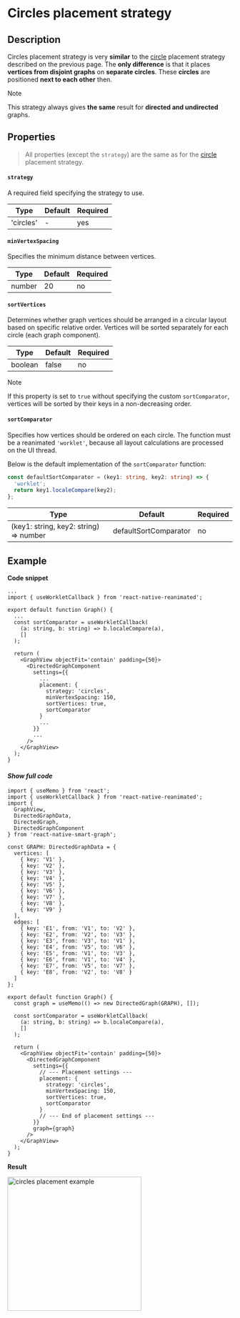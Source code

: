 # Circles placement strategy

## Description

Circles placement strategy is very **similar** to the [circle](pages/settings/placement/circle) placement strategy described on the previous page. The **only difference** is that it places **vertices from disjoint graphs** on **separate circles**. These **circles** are positioned **next to each other** then.

> [!NOTE]
> This strategy always gives **the same** result for **directed and undirected** graphs.

## Properties

> All properties (except the `strategy`) are the same as for the [circle](pages/settings/placement/circle?id=properties) placement strategy.

#### `strategy`

A required field specifying the strategy to use.

| Type      | Default | Required |
| --------- | ------- | -------- |
| 'circles' | -       | yes      |

#### `minVertexSpacing`

Specifies the minimum distance between vertices.

| Type   | Default | Required |
| ------ | ------- | -------- |
| number | 20      | no       |

#### `sortVertices`

Determines whether graph vertices should be arranged in a circular layout based on specific relative order. Vertices will be sorted separately for each circle (each graph component).

| Type    | Default | Required |
| ------- | ------- | -------- |
| boolean | false   | no       |

> [!NOTE]
> If this property is set to `true` without specifying the custom `sortComparator`, vertices will be sorted by their keys in a non-decreasing order.

#### `sortComparator`

Specifies how vertices should be ordered on each circle. The function must be a reanimated `'worklet'`, because all layout calculations are processed on the UI thread.

Below is the default implementation of the `sortComparator` function:

```ts
const defaultSortComparator = (key1: string, key2: string) => {
  'worklet';
  return key1.localeCompare(key2);
};
```

| Type                                   | Default               | Required |
| -------------------------------------- | --------------------- | -------- |
| (key1: string, key2: string) => number | defaultSortComparator | no       |

## Example

**Code snippet**

```tsx
...
import { useWorkletCallback } from 'react-native-reanimated';

export default function Graph() {
  ...
  const sortComparator = useWorkletCallback(
    (a: string, b: string) => b.localeCompare(a),
    []
  );

  return (
    <GraphView objectFit='contain' padding={50}>
      <DirectedGraphComponent
        settings={{
          ...
          placement: {
            strategy: 'circles',
            minVertexSpacing: 150,
            sortVertices: true,
            sortComparator
          }
          ...
        }}
        ...
      />
    </GraphView>
  );
}
```

<!-- accordion:start -->

#### _Show full code_

```tsx
import { useMemo } from 'react';
import { useWorkletCallback } from 'react-native-reanimated';
import {
  GraphView,
  DirectedGraphData,
  DirectedGraph,
  DirectedGraphComponent
} from 'react-native-smart-graph';

const GRAPH: DirectedGraphData = {
  vertices: [
    { key: 'V1' },
    { key: 'V2' },
    { key: 'V3' },
    { key: 'V4' },
    { key: 'V5' },
    { key: 'V6' },
    { key: 'V7' },
    { key: 'V8' },
    { key: 'V9' }
  ],
  edges: [
    { key: 'E1', from: 'V1', to: 'V2' },
    { key: 'E2', from: 'V2', to: 'V3' },
    { key: 'E3', from: 'V3', to: 'V1' },
    { key: 'E4', from: 'V5', to: 'V6' },
    { key: 'E5', from: 'V1', to: 'V3' },
    { key: 'E6', from: 'V1', to: 'V4' },
    { key: 'E7', from: 'V5', to: 'V7' },
    { key: 'E8', from: 'V2', to: 'V8' }
  ]
};

export default function Graph() {
  const graph = useMemo(() => new DirectedGraph(GRAPH), []);

  const sortComparator = useWorkletCallback(
    (a: string, b: string) => b.localeCompare(a),
    []
  );

  return (
    <GraphView objectFit='contain' padding={50}>
      <DirectedGraphComponent
        settings={{
          // --- Placement settings ---
          placement: {
            strategy: 'circles',
            minVertexSpacing: 150,
            sortVertices: true,
            sortComparator
          }
          // --- End of placement settings ---
        }}
        graph={graph}
      />
    </GraphView>
  );
}
```

<!-- accordion:end -->

**Result**

<img src="./assets/images/placement/circles/placement-example.png" alt="circles placement example" width="300" />
